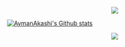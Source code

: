 <p align="center">
<img src="https://media2.giphy.com/media/Ah3zHH7hvsSB2/giphy.gif?cid=ecf05e47vmxycyh1a829h6rjm98fnvbuo3p2gczpa25agibc&rid=giphy.gif&ct=g"/>
</p>

[![AymanAkashi's Github stats](https://github-readme-stats.vercel.app/api?username=AymanAkashi&count_private=true&show_icons=true&hide=contribs,issues&hide_border=true&theme=calm)](https://github.com/AymanAkashi?tab=repositories)


<p align="center" width=500 hight=100>
<img src="https://github.com/AymanAkashi/ds/blob/master/Group%201%20(2).png"/>
</p>
